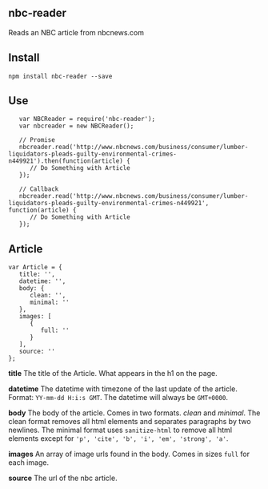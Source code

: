 nbc-reader
----------

Reads an NBC article from nbcnews.com


## Install

```
npm install nbc-reader --save
```

## Use

```
   var NBCReader = require('nbc-reader');
   var nbcreader = new NBCReader();

   // Promise
   nbcreader.read('http://www.nbcnews.com/business/consumer/lumber-liquidators-pleads-guilty-environmental-crimes-n449921').then(function(article) {
      // Do Something with Article
   });

   // Callback
   nbcreader.read('http://www.nbcnews.com/business/consumer/lumber-liquidators-pleads-guilty-environmental-crimes-n449921', function(article) {
      // Do Something with Article
   });
```

## Article

```
var Article = {
   title: '',
   datetime: '',
   body: {
      clean: '',
      minimal: ''
   },
   images: [
      {
         full: ''
      }
   ],
   source: ''
};
```

**title**
The title of the Article. What appears in the h1 on the page.

**datetime**
The datetime with timezone of the last update of the article. Format: `YY-mm-dd H:i:s GMT`. The datetime will always be `GMT+0000`.

**body**
The body of the article. Comes in two formats. *clean* and *minimal*. The clean format removes all html elements and separates paragraphs by two newlines. The minimal format uses `sanitize-html` to remove all html elements except for `'p', 'cite', 'b', 'i', 'em', 'strong', 'a'`.

**images**
An array of image urls found in the body. Comes in sizes `full` for each image.

**source**
The url of the nbc article.